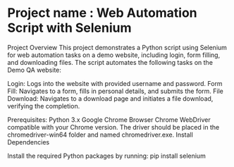 # Project name : Web Automation Script with Selenium

Project Overview
This project demonstrates a Python script using Selenium for web automation tasks on a demo website, including login, form filling, and downloading files.
The script automates the following tasks on the Demo QA website:

Login: Logs into the website with provided username and password.
Form Fill: Navigates to a form, fills in personal details, and submits the form.
File Download: Navigates to a download page and initiates a file download, verifying the completion.

Prerequisites:
Python 3.x
Google Chrome Browser
Chrome WebDriver compatible with your Chrome version. The driver should be placed in the chromedriver-win64 folder and named chromedriver.exe.
Install Dependencies

Install the required Python packages by running:
pip install selenium
